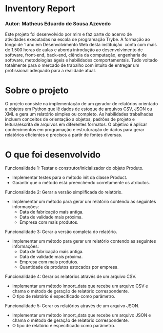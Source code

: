 # Inventory Report
### Autor: Matheus Eduardo de Sousa Azevedo

Este projeto foi desenvolvido por mim e faz parte do acervo de atividades executadas na escola de programação Trybe. A formação ao longo de 1 ano em Desenvolvimento Web desta instituição  conta com mais de 1.500 horas de aulas e aborda introdução ao desenvolvimento de software, front-end, back-end, ciência da computação, engenharia de software, metodologias ágeis e habilidades comportamentais. Tudo voltado totalmente para o mercado de trabalho com intuito de entregar um profissional adequado para a realidade atual. 

# Sobre o projeto

O projeto consiste na implementação de um gerador de relatórios orientado a objetos em Python que lê dados de estoque de arquivos CSV, JSON ou XML e gera um relatório simples ou completo. As habilidades trabalhadas incluem conceitos de orientação a objetos, padrões de projeto e leitura/escrita de arquivos em diferentes formatos. O objetivo é aplicar conhecimentos em programação e estruturação de dados para gerar relatórios eficientes e precisos a partir de fontes diversas.

# O que foi desenvolvido

Funcionalidade 1: Testar o construtor/inicializador do objeto Produto.

-   Implementar testes para o método init da classe Product.
-   Garantir que o método está preenchendo corretamente os atributos.

Funcionalidade 2: Gerar a versão simplificada do relatório.

-   Implementar um método para gerar um relatório contendo as seguintes informações:
    -   Data de fabricação mais antiga.
    -   Data de validade mais próxima.
    -   Empresa com mais produtos.

Funcionalidade 3: Gerar a versão completa do relatório.

-   Implementar um método para gerar um relatório contendo as seguintes informações:
    -   Data de fabricação mais antiga.
    -   Data de validade mais próxima.
    -   Empresa com mais produtos.
    -   Quantidade de produtos estocados por empresa.

Funcionalidade 4: Gerar os relatórios através de um arquivo CSV.

-   Implementar um método import_data que recebe um arquivo CSV e chama o método de geração de relatório correspondente.
-   O tipo de relatório é especificado como parâmetro.

Funcionalidade 5: Gerar os relatórios através de um arquivo JSON.

-   Implementar um método import_data que recebe um arquivo JSON e chama o método de geração de relatório correspondente.
-   O tipo de relatório é especificado como parâmetro.
